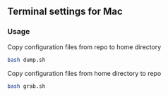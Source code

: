 ## Terminal settings for Mac

### Usage

Copy configuration files from repo to home directory
```bash
bash dump.sh
```

Copy configuration files from home directory to repo
```bash
bash grab.sh
```

